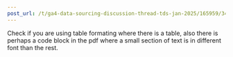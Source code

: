 ```yaml
---
post_url: /t/ga4-data-sourcing-discussion-thread-tds-jan-2025/165959/342
---
```

Check if you are using table formating where there is a table, also there is perhaps a code block in the pdf where a small section of text is in different font than the rest.